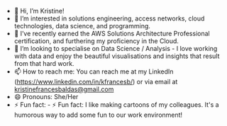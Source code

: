 - 👋 Hi, I’m Kristine! 
- 👀 I’m interested in solutions engineering, access networks, cloud technologies, data science, and programming.
- 🌱 I’ve recently earned the AWS Solutions Architecture Professional certification, and furthering my proficiency in the Cloud.
- 💞️ I’m looking to specialise on Data Science / Analysis - I love working with data and enjoy the beautiful visualisations and insights that result from that hard work.
- 📫 How to reach me: You can reach me at my LinkedIn (https://www.linkedin.com/in/kfrancesb/) or via email at kristinefrancesbaldas@gmail.com
- 😄 Pronouns: She/Her
- ⚡ Fun fact: - ⚡ Fun fact: I like making cartoons of my colleagues. It's a humorous way to add some fun to our work environment!

<!---
cloudbykristine/cloudbykristine is a ✨ special ✨ repository because its `README.md` (this file) appears on your GitHub profile.
You can click the Preview link to take a look at your changes.
--->
